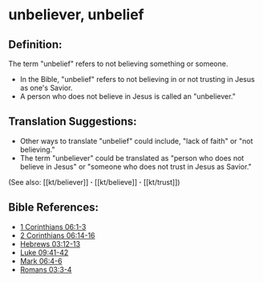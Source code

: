 # unbeliever, unbelief #

## Definition: ##

The term "unbelief" refers to not believing something or someone.

* In the Bible, "unbelief" refers to not believing in or not trusting in Jesus as one's Savior.
* A person who does not believe in Jesus is called an "unbeliever."

## Translation Suggestions: ##

* Other ways to translate "unbelief" could include, "lack of faith" or "not believing."
* The term "unbeliever" could be translated as "person who does not believe in Jesus" or "someone who does not trust in Jesus as Savior."

(See also: [[kt/believer]] **·** [[kt/believe]] **·** [[kt/trust]])

## Bible References: ##

* [1 Corinthians 06:1-3](en/tn/1co/help/06/01)
* [2 Corinthians 06:14-16](en/tn/2co/help/06/14)
* [Hebrews 03:12-13](en/tn/heb/help/03/12)
* [Luke 09:41-42](en/tn/luk/help/09/41)
* [Mark 06:4-6](en/tn/mrk/help/06/04)
* [Romans 03:3-4](en/tn/rom/help/03/03)